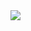 <img src="https://capsule-render.vercel.app/api?type=soft&color=0:654ea3,50:eaafc8,100:654ea3&height=280&section=header&text=Hello%20World%20🌍&fontSize=40&fontColor=ffffff&animation=twinkling&fontAlignY=38&desc=Passionate%20About%20Technology&descSize=17&descAlignY=73" />
